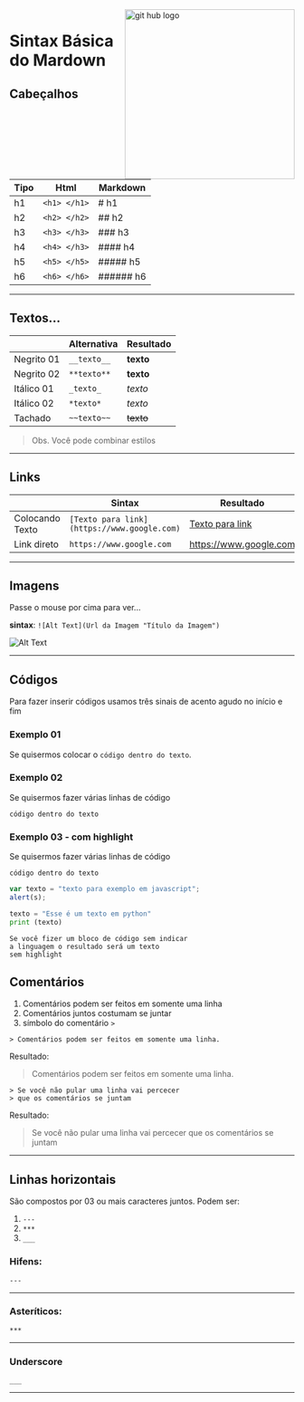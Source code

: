 <img src=https://cdn2.iconfinder.com/data/icons/boxicons/256/github.png alt="git hub logo" align="right" width="300"> 

# Sintax Básica do Mardown
## Cabeçalhos

| Tipo  | Html  | Markdown  |
|---|---|---|
| h1  | ```<h1> </h1>```  | # h1  |
| h2  | ```<h2> </h2>```  | ## h2  |
| h3  | ```<h3> </h3>```  | ### h3  |
| h4  | ```<h4> </h3>```  | #### h4 |
| h5  | ```<h5> </h5>```  | ##### h5 |
| h6  | ```<h6> </h6>```  | ###### h6 |

---

## Textos...

|   | Alternativa | Resultado 
|---|---|---|
| Negrito 01  | ```__texto__```|__texto__|  
| Negrito 02  | ```**texto**```|__texto__|  
| Itálico 01  | ```_texto_```|_texto_|  
| Itálico 02  | ```*texto*```|_texto_|  
| Tachado  | ```~~texto~~```|~~texto~~|  

> Obs.  Você pode combinar estilos
---
## Links
|   | Sintax | Resultado| 
|---|---|---|
| Colocando Texto  | ```[Texto para link](https://www.google.com)```|[Texto para link](https://www.google.com)|  
| Link direto  | ```https://www.google.com```|https://www.google.com|  

---
## Imagens

Passe o mouse por cima para ver...

__sintax__: ```![Alt Text](Url da Imagem "Título da Imagem") ```


![Alt Text](https://cdn2.iconfinder.com/data/icons/boxicons/256/github.png "Título da Imagem")

---

## Códigos
Para fazer inserir códigos usamos três sinais de acento agudo no início e fim

### Exemplo 01
Se quisermos colocar o ```código dentro do texto```.

### Exemplo 02
Se quisermos fazer várias linhas de código
```
código dentro do texto
```

### Exemplo 03 - com highlight
Se quisermos fazer várias linhas de código
```
código dentro do texto
```


```javascript
var texto = "texto para exemplo em javascript";
alert(s);
```
 
```python
texto = "Esse é um texto em python"
print (texto)
```
 
```
Se você fizer um bloco de código sem indicar
a linguagem o resultado será um texto
sem highlight
```


## Comentários

1. Comentários podem ser feitos em somente uma linha
2. Comentários juntos costumam se juntar
3. símbolo do comentário ```>``` 

```
> Comentários podem ser feitos em somente uma linha.
```
Resultado:
> Comentários podem ser feitos em somente uma linha.

```
> Se você não pular uma linha vai percecer
> que os comentários se juntam
```
Resultado:
> Se você não pular uma linha vai percecer
> que os comentários se juntam

***

## Linhas horizontais
São compostos por 03 ou mais caracteres juntos.  Podem ser:
1. ```---```  
2. ```***```
3. ```___```

### Hifens: 
```---```

---

### Asteríticos: 
```***```

***

### Underscore 

```___```

___

